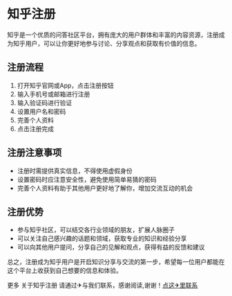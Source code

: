 # 知乎注册

知乎是一个优质的问答社区平台，拥有庞大的用户群体和丰富的内容资源，注册成为知乎用户，可以让你更好地参与讨论、分享观点和获取有价值的信息。

## 注册流程

1. 打开知乎官网或App，点击注册按钮
2. 输入手机号或邮箱进行注册
3. 输入验证码进行验证
4. 设置用户名和密码
5. 完善个人资料
6. 点击注册完成

## 注册注意事项

- 注册时需提供真实信息，不得使用虚假身份
- 设置密码时应注意安全性，避免使用简单易猜的密码
- 完善个人资料有助于其他用户更好地了解你，增加交流互动的机会

## 注册优势

- 参与知乎社区，可以结交各行业领域的朋友，扩展人脉圈子
- 可以关注自己感兴趣的话题和领域，获取专业的知识和经验分享
- 可以向其他用户提问，分享自己的见解和观点，获得有益的反馈和建议

总之，注册成为知乎用户是开启知识分享与交流的第一步，希望每一位用户都能在这个平台上收获到自己想要的信息和体验。

更多 关于知乎注册 请通过✈与我们联系，感谢阅读,谢谢！[点这✈里联系](https://d.k02.cc)